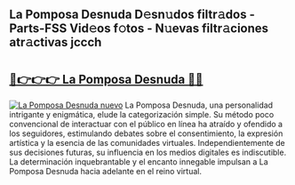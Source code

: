 ## La Pomposa Desnuda D𝚎sn𝚞dos filtr𝚊dos - Parts-FSS Vid𝚎os f𝚘tos - N𝚞evas filtr𝚊ciones atr𝚊ctivas jccch

# <h2><a href="http://mb4oa4.tromn.icu/?c=La+Pomposa+Desnuda">🔗👉👉👉 La Pomposa Desnuda 🔗🔗</a></h2>

[![La Pomposa Desnuda nuevo](https://i.imgur.com/pEAQMta.gif)](http://mb4oa4.tromn.icu/?c=La+Pomposa+Desnuda)
La Pomposa Desnuda, una personalidad intrigante y enigmática, elude la categorización simple. Su método poco convencional de interactuar con el público en línea ha atraído y ofendido a los seguidores, estimulando debates sobre el consentimiento, la expresión artística y la esencia de las comunidades virtuales. Independientemente de sus decisiones futuras, su influencia en los medios digitales es indiscutible. La determinación inquebrantable y el encanto innegable impulsan a La Pomposa Desnuda hacia adelante en el reino virtual.
